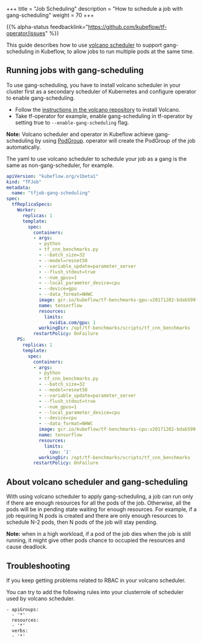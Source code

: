 +++
title = "Job Scheduling"
description = "How to schedule a job with gang-scheduling"
weight = 70
+++

{{% alpha-status 
  feedbacklink="https://github.com/kubeflow/tf-operator/issues" %}}

This guide describes how to use [volcano scheduler](https://github.com/volcano-sh/volcano) to support gang-scheduling in 
Kubeflow, to allow jobs to run multiple pods at the same time.

## Running jobs with gang-scheduling
To use gang-scheduling, you have to install volcano scheduler in your cluster first as a secondary scheduler of Kubernetes and configure operator to enable gang-scheduling. 

* Follow the [instructions in the volcano repository](https://github.com/volcano-sh/volcano) to install Volcano.
* Take tf-operator for example, enable gang-scheduling in tf-operator by setting true to `--enable-gang-scheduling` flag.

**Note:** Volcano scheduler and operator in Kubeflow achieve gang-scheduling by using [PodGroup](https://github.com/volcano-sh/volcano/blob/master/pkg/apis/scheduling/v1alpha2/types.go). operator will create the PodGroup of the job automatically.

The yaml to use volcano scheduler to schedule your job as a gang is the same as non-gang-scheduler, for example.

```yaml
apiVersion: "kubeflow.org/v1beta1"
kind: "TFJob"
metadata:
  name: "tfjob-gang-scheduling"
spec:
  tfReplicaSpecs:
    Worker:
      replicas: 1
      template:
        spec:
          containers:
          - args:
            - python
            - tf_cnn_benchmarks.py
            - --batch_size=32
            - --model=resnet50
            - --variable_update=parameter_server
            - --flush_stdout=true
            - --num_gpus=1
            - --local_parameter_device=cpu
            - --device=gpu
            - --data_format=NHWC
            image: gcr.io/kubeflow/tf-benchmarks-gpu:v20171202-bdab599-dirty-284af3
            name: tensorflow
            resources:
              limits:
                nvidia.com/gpu: 1
            workingDir: /opt/tf-benchmarks/scripts/tf_cnn_benchmarks
          restartPolicy: OnFailure
    PS:
      replicas: 1
      template:
        spec:
          containers:
          - args:
            - python
            - tf_cnn_benchmarks.py
            - --batch_size=32
            - --model=resnet50
            - --variable_update=parameter_server
            - --flush_stdout=true
            - --num_gpus=1
            - --local_parameter_device=cpu
            - --device=cpu
            - --data_format=NHWC
            image: gcr.io/kubeflow/tf-benchmarks-cpu:v20171202-bdab599-dirty-284af3
            name: tensorflow
            resources:
              limits:
                cpu: '1'
            workingDir: /opt/tf-benchmarks/scripts/tf_cnn_benchmarks
          restartPolicy: OnFailure
```

## About volcano scheduler and gang-scheduling
With using volcano scheduler to apply gang-scheduling, a job can run only if there are enough resources for all the pods of the job. Otherwise, all the pods will be in pending state waiting for enough resources. For example, if a job requiring N pods is created and there are only enough resources to schedule N-2 pods, then N pods of the job will stay pending.

**Note:** when in a high workload, if a pod of the job dies when the job is still running, it might give other pods chance to occupied the resources and cause deadlock. 

## Troubleshooting 

If you keep getting problems related to RBAC in your volcano scheduler.

You can try to add the following rules into your clusterrole of scheduler used by volcano scheduler.
```
- apiGroups:
  - '*'
  resources:
  - '*'
  verbs:
  - '*'
```
